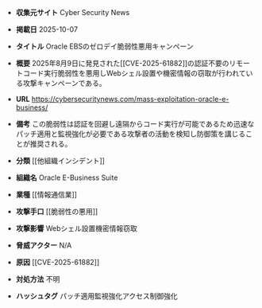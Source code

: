 - **収集元サイト**
Cyber Security News

- **掲載日**
2025-10-07

- **タイトル**
Oracle EBSのゼロデイ脆弱性悪用キャンペーン

- **概要**
2025年8月9日に発見された[[CVE-2025-61882]]の認証不要のリモートコード実行脆弱性を悪用しWebシェル設置や機密情報の窃取が行われている攻撃キャンペーンである。

- **URL**
https://cybersecuritynews.com/mass-exploitation-oracle-e-business/

- **備考**
この脆弱性は認証を回避し遠隔からコード実行が可能であるため迅速なパッチ適用と監視強化が必要である攻撃者の活動を検知し防御策を講じることが推奨される。

- **分類**
[[他組織インシデント]]

- **組織名**
Oracle E-Business Suite

- **業種**
[[情報通信業]]

- **攻撃手口**
[[脆弱性の悪用]]

- **攻撃影響**
Webシェル設置機密情報窃取

- **脅威アクター**
N/A

- **原因**
[[CVE-2025-61882]]

- **対処方法**
不明

- **ハッシュタグ**
パッチ適用監視強化アクセス制御強化
